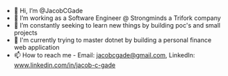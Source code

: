 - 👋 Hi, I’m @JacobCGade
- 👀 I’m working as a Software Engineer @ Strongminds a Trifork company
- 🌱 I’m constantly seeking to learn new things by building poc's and small projects
- 🧠 I'm currently trying to master dotnet by building a personal finance web application
- 📫 How to reach me - Email: jacobcgade@gmail.com, LinkedIn: www.linkedin.com/in/jacob-c-gade

<!---
JacobCGade/JacobCGade is a ✨ special ✨ repository because its `README.md` (this file) appears on your GitHub profile.
You can click the Preview link to take a look at your changes.
--->
